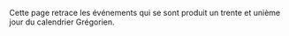 <!-- TITLE: 31 -->
<!-- SUBTITLE: Événement s'étant produit un 31 -->

Cette page retrace les événements qui se sont produit un trente et unième jour du calendrier Grégorien.